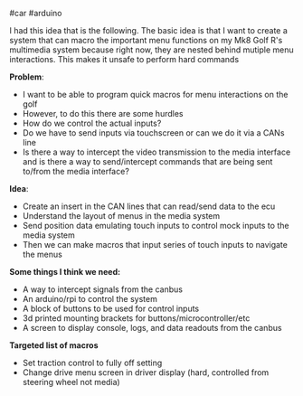 #car #arduino

I had this idea that is the following. The basic idea is that I want to create a system that can macro the important menu functions on my Mk8 Golf R's multimedia system because right now, they are nested behind mutiple menu interactions. This makes it unsafe to perform hard commands

**Problem**:
- I want to be able to program quick macros for menu interactions on the golf
- However, to do this there are some hurdles
- How do we control the actual inputs?
- Do we have to send inputs via touchscreen or can we do it via a CANs line
- Is there a way to intercept the video transmission to the media interface and is there a way to send/intercept commands that are being sent to/from the media interface?

**Idea**:
- Create an insert in the CAN lines that can read/send data to the ecu
- Understand the layout of menus in the media system
- Send position data emulating touch inputs to control mock inputs to the media system
- Then we can make macros that input series of touch inputs to navigate the menus

**Some things I think we need:**
- A way to intercept signals from the canbus
- An arduino/rpi to control the system
- A block of buttons to be used for control inputs
- 3d printed mounting brackets for buttons/microcontroller/etc
- A screen to display console, logs, and data readouts from the canbus

**Targeted list of macros**
- Set traction control to fully off setting
- Change drive menu screen in driver display (hard, controlled from steering wheel not media)